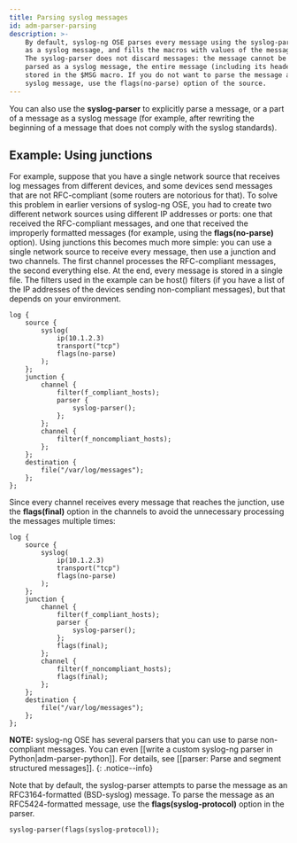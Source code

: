 ```yaml
---
title: Parsing syslog messages
id: adm-parser-parsing
description: >-
    By default, syslog-ng OSE parses every message using the syslog-parser
    as a syslog message, and fills the macros with values of the message.
    The syslog-parser does not discard messages: the message cannot be
    parsed as a syslog message, the entire message (including its header) is
    stored in the $MSG macro. If you do not want to parse the message as a
    syslog message, use the flags(no-parse) option of the source.
---
```


You can also use the **syslog-parser** to explicitly parse a message, or
a part of a message as a syslog message (for example, after rewriting
the beginning of a message that does not comply with the syslog
standards).

## Example: Using junctions

For example, suppose that you have a single network source that receives
log messages from different devices, and some devices send messages that
are not RFC-compliant (some routers are notorious for that). To solve
this problem in earlier versions of syslog-ng OSE, you had to create two
different network sources using different IP addresses or ports: one
that received the RFC-compliant messages, and one that received the
improperly formatted messages (for example, using the
**flags(no-parse)** option). Using junctions this becomes much more
simple: you can use a single network source to receive every message,
then use a junction and two channels. The first channel processes the
RFC-compliant messages, the second everything else. At the end, every
message is stored in a single file. The filters used in the example can
be host() filters (if you have a list of the IP addresses of the devices
sending non-compliant messages), but that depends on your environment.

```config
log {
    source {
        syslog(
            ip(10.1.2.3)
            transport("tcp")
            flags(no-parse)
        );
    };
    junction {
        channel {
            filter(f_compliant_hosts);
            parser {
                syslog-parser();
            };
        };
        channel {
            filter(f_noncompliant_hosts);
        };
    };
    destination {
        file("/var/log/messages");
    };
};
```

Since every channel receives every message that reaches the junction,
use the **flags(final)** option in the channels to avoid the unnecessary
processing the messages multiple times:

```config
log {
    source {
        syslog(
            ip(10.1.2.3)
            transport("tcp")
            flags(no-parse)
        );
    };
    junction {
        channel {
            filter(f_compliant_hosts);
            parser {
                syslog-parser();
            };
            flags(final);
        };
        channel {
            filter(f_noncompliant_hosts);
            flags(final);
        };
    };
    destination {
        file("/var/log/messages");
    };
};
```

**NOTE:** syslog-ng OSE has several parsers that you can use to parse
non-compliant messages. You can even [[write a custom syslog-ng parser in Python|adm-parser-python]].
For details, see [[parser: Parse and segment structured messages]].
{: .notice--info}

Note that by default, the syslog-parser attempts to parse the message as
an RFC3164-formatted (BSD-syslog) message. To parse the message as an
RFC5424-formatted message, use the **flags(syslog-protocol)** option in
the parser.

```config
syslog-parser(flags(syslog-protocol));
```
